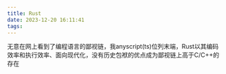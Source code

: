 ```yaml
---
title: Rust
date: 2023-12-20 16:11:41
tags:
---
```

无意在网上看到了编程语言的鄙视链，我anyscript(ts)位列末端，Rust以其编码效率和执行效率、面向现代化，没有历史包袱的优点成为鄙视链上高于C/C++的存在

